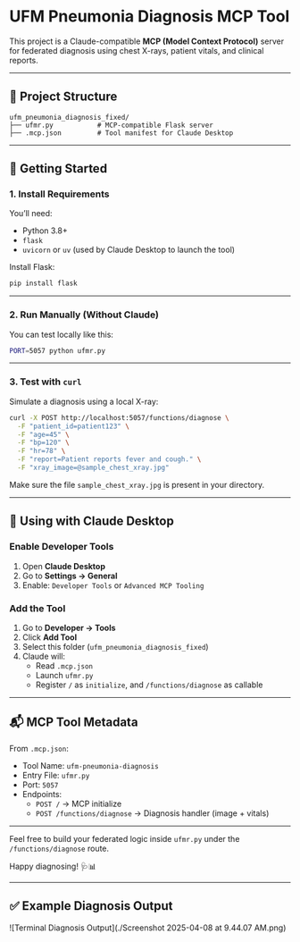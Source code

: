 # UFM Pneumonia Diagnosis MCP Tool

This project is a Claude-compatible **MCP (Model Context Protocol)** server for federated diagnosis using chest X-rays, patient vitals, and clinical reports.

---

## 📁 Project Structure

```
ufm_pneumonia_diagnosis_fixed/
├── ufmr.py           # MCP-compatible Flask server
├── .mcp.json         # Tool manifest for Claude Desktop
```

---

## 🚀 Getting Started

### 1. Install Requirements

You’ll need:
- Python 3.8+
- `flask`
- `uvicorn` or `uv` (used by Claude Desktop to launch the tool)

Install Flask:
```bash
pip install flask
```

---

### 2. Run Manually (Without Claude)

You can test locally like this:

```bash
PORT=5057 python ufmr.py
```

---

### 3. Test with `curl`

Simulate a diagnosis using a local X-ray:

```bash
curl -X POST http://localhost:5057/functions/diagnose \
  -F "patient_id=patient123" \
  -F "age=45" \
  -F "bp=120" \
  -F "hr=78" \
  -F "report=Patient reports fever and cough." \
  -F "xray_image=@sample_chest_xray.jpg"
```

Make sure the file `sample_chest_xray.jpg` is present in your directory.

---

## 🧪 Using with Claude Desktop

### Enable Developer Tools

1. Open **Claude Desktop**
2. Go to **Settings → General**
3. Enable: `Developer Tools` or `Advanced MCP Tooling`

### Add the Tool

1. Go to **Developer → Tools**
2. Click **Add Tool**
3. Select this folder (`ufm_pneumonia_diagnosis_fixed`)
4. Claude will:
   - Read `.mcp.json`
   - Launch `ufmr.py`
   - Register `/` as `initialize`, and `/functions/diagnose` as callable

---

## 📬 MCP Tool Metadata

From `.mcp.json`:
- Tool Name: `ufm-pneumonia-diagnosis`
- Entry File: `ufmr.py`
- Port: `5057`
- Endpoints:
  - `POST /` → MCP initialize
  - `POST /functions/diagnose` → Diagnosis handler (image + vitals)

---

Feel free to build your federated logic inside `ufmr.py` under the `/functions/diagnose` route.

Happy diagnosing! 🩺📊


---

## ✅ Example Diagnosis Output

![Terminal Diagnosis Output](./Screenshot 2025-04-08 at 9.44.07 AM.png)
